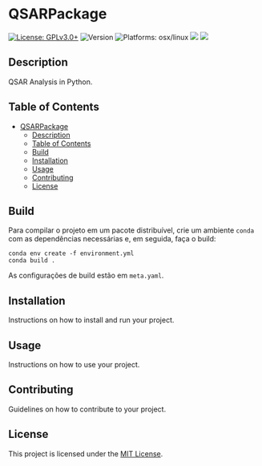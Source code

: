 # QSARPackage

[![License: GPLv3.0+](https://img.shields.io/badge/license-GPLv3.0+-blue.svg?style=flat-square)](LICENSE)
![Version](https://anaconda.org/helitonmrf/qsar_package/badges/version.svg)
![Platforms: osx/linux](https://anaconda.org/helitonmrf/qsar_package/badges/platforms.svg)
![](https://anaconda.org/helitonmrf/qsar_package/badges/latest_release_date.svg)
![](https://anaconda.org/helitonmrf/qsar_package/badges/downloads.svg)

## Description

QSAR Analysis in Python.

## Table of Contents

- [QSARPackage](#qsarpackage)
  - [Description](#description)
  - [Table of Contents](#table-of-contents)
  - [Build](#build)
  - [Installation](#installation)
  - [Usage](#usage)
  - [Contributing](#contributing)
  - [License](#license)

## Build

Para compilar o projeto em um pacote distribuível, crie um ambiente `conda` com as dependências necessárias e, em seguida, faça o build:

```shell
conda env create -f environment.yml
conda build .
```

As configurações de build estão em `meta.yaml`.

## Installation

Instructions on how to install and run your project.

## Usage

Instructions on how to use your project.

## Contributing

Guidelines on how to contribute to your project.

## License

This project is licensed under the [MIT License](LICENSE).
